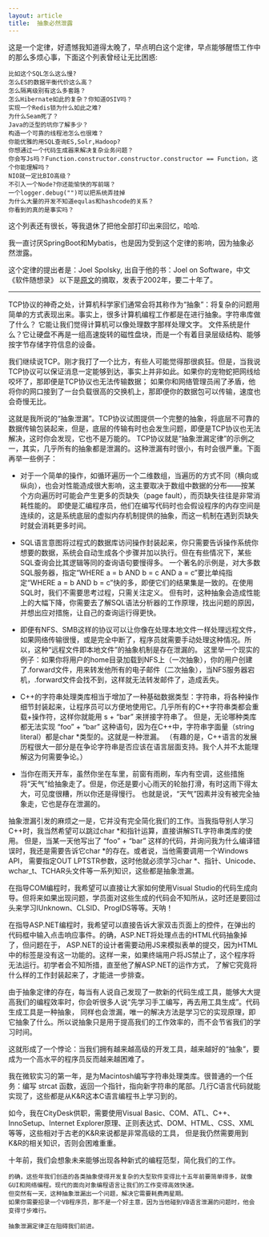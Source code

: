 ```yaml
---
layout: article
title:  抽象必然泄露
---
```

这是一个定律，好遗憾我知道得太晚了，早点明白这个定律，早点能够醒悟工作中的那么多烦心事，下面这个列表曾经让无比困惑:

```
比如这个SQL怎么这么慢?
怎么ES的数据平衡代价这么高？
怎么隔离级别有这么多套路？
怎么Hibernate如此的复杂？你知道OSIV吗？
实现一个Redis锁为什么如此之难?
为什么Seam死了？
Java的泛型的坑你了解多少？
构造一个可靠的线程池怎么也很难？
你能优雅的用SQL查询ES,Solr,Hadoop?
你想通过一个代码生成器来解决复杂业务问题？
你会写Js吗？Function.constructor.constructor.constructor == Function，这个你能理解吗？
NIO就一定比BIO高级？
不引入一个Node?你还能愉快的写前端？
一个logger.debug("")可以把系统弄挂掉
为什么大量的开发不知道equlas和hashcode的关系？
你看到的真的是事实吗？
```

这个列表还有很长，等我退休了把他全部打印出来回忆，哈哈.

我一直讨厌SpringBoot和Mybatis，也是因为受到这个定律的影响，因为抽象必然泄露。

这个定律的提出者是：Joel Spolsky, 出自于他的书：Joel on Software，中文《软件随想录》
以下是[原文](https://www.joelonsoftware.com/2002/11/11/the-law-of-leaky-abstractions/)的摘取，发表于2002年，要二十年了。

***

TCP协议的神奇之处，计算机科学家们通常会将其称作为“抽象”：将复杂的问题用简单的方式表现出来。事实上，很多计算机编程工作都是在进行抽象。字符串库做了什么？
它能让我们觉得计算机可以像处理数字那样处理文字。
文件系统是什么？它让硬盘不再是一组高速旋转的磁性盘块，而是一个有着目录层级结构、能够按字节存储字符信息的设备。

我们继续说TCP。刚才我打了一个比方，有些人可能觉得那很疯狂。但是，当我说TCP协议可以保证消息一定能够到达，事实上并非如此。如果你的宠物蛇把网线给咬坏了，那即便是TCP协议也无法传输数据；
如果你和网络管理员闹了矛盾，他将你的网口接到了一台负载很高的交换机上，那即便你的数据包可以传输，速度也会奇慢无比。

这就是我所说的“抽象泄漏”。TCP协议试图提供一个完整的抽象，将底层不可靠的数据传输包装起来，但是，底层的传输有时也会发生问题，即便是TCP协议也无法解决，这时你会发现，它也不是万能的。
TCP协议就是“抽象泄漏定律”的示例之一，其实，几乎所有的抽象都是泄漏的。这种泄漏有时很小，有时会很严重。下面再举一些例子：


- 对于一个简单的操作，如循环遍历一个二维数组，当遍历的方式不同（横向或纵向），也会对性能造成很大影响，这主要取决于数组中数据的分布——按某个方向遍历时可能会产生更多的页缺失（page fault），而页缺失往往是非常消耗性能的。
即使是汇编程序员，他们在编写代码时也会假设程序的内存空间是连续的，这是系统底层的虚拟内存机制提供的抽象，而这一机制在遇到页缺失时就会消耗更多时间。

- SQL语言意图将过程式的数据库访问操作封装起来，你只需要告诉操作系统你想要的数据，系统会自动生成各个步骤并加以执行。但在有些情况下，某些SQL查询会比其逻辑等同的查询语句要慢得多。
一个著名的示例是，对大多数SQL服务器，指定“WHERE a = b AND b = c AND a = c”要比单纯指定“WHERE a = b AND b = c”快的多，即便它们的结果集是一致的。在使用SQL时，我们不需要思考过程，只需关注定义。
但有时，这种抽象会造成性能上的大幅下降，你需要去了解SQL语法分析器的工作原理，找出问题的原因，并想出应对措施，让自己的查询运行得更快。

- 即便有NFS、SMB这样的协议可以让你像在处理本地文件一样处理远程文件，如果网络传输很慢，或是完全中断了，程序员就需要手动处理这种情况。所以，这种“远程文件即本地文件”的抽象机制是存在泄漏的。
这里举一个现实的例子：如果你将用户的home目录加载到NFS上（一次抽象），你的用户创建了.forward文件，用来转发他所有的电子邮件（二次抽象），当NFS服务器宕机，.forward文件会找不到，这样就无法转发邮件了，造成丢失。


- C++的字符串处理类库相当于增加了一种基础数据类型：字符串，将各种操作细节封装起来，让程序员可以方便地使用它。几乎所有的C++字符串类都会重载+操作符，这样你就能用 s + “bar” 来拼接字符串了。
但是，无论哪种类库都无法实现 “foo” + “bar” 这种语句，因为在C++中，字符串字面量（string literal）都是char *类型的。这就是一种泄漏。
（有趣的是，C++语言的发展历程很大一部分是在争论字符串是否应该在语言层面支持。我个人并不太能理解这为何需要争论。）


- 当你在雨天开车，虽然你坐在车里，前窗有雨刷，车内有空调，这些措施将“天气”给抽象走了。但是，你还是要小心雨天的轮胎打滑，有时这雨下得太大，可见度很糟，所以你还是得慢行。
也就是说，“天气”因素并没有被完全抽象走，它也是存在泄漏的。



抽象泄漏引发的麻烦之一是，它并没有完全简化我们的工作。当我指导别人学习C++时，我当然希望可以跳过char *和指针运算，直接讲解STL字符串类库的使用。
但是，当某一天他写出了 “foo” + “bar” 这样的代码，并询问我为什么编译错误时，我还是需要告诉它char *的存在。或者说，当他需要调用一个Windows API，
需要指定OUT LPTSTR参数，这时他就必须学习char *、指针、Unicode、wchar_t、TCHAR头文件等一系列知识，这些都是抽象泄漏。

在指导COM编程时，我希望可以直接让大家如何使用Visual Studio的代码生成向导。但将来如果出现问题，学员面对这些生成的代码会不知所从，这时还是要回过头来学习IUnknown、CLSID、ProgIDS等等。天呐！

在指导ASP.NET编程时，我希望可以直接告诉大家双击页面上的控件，在弹出的代码框中输入点击响应事件。的确，ASP.NET将处理点击的HTML代码抽象掉了，但问题在于，
ASP.NET的设计者需要动用JS来模拟表单的提交，因为HTML中的<a/>标签是没有这一功能的。这样一来，如果终端用户将JS禁止了，这个程序将无法运行。初学者会不知所措，直至他了解ASP.NET的运作方式，
了解它究竟将什么样的工作封装起来了，才能进一步排查。


由于抽象定律的存在，每当有人说自己发现了一款新的代码生成工具，能够大大提高我们的编程效率时，你会听很多人说“先学习手工编写，再去用工具生成”。代码生成工具是一种抽象，
同样也会泄漏，唯一的解决方法是学习它的实现原理，即它抽象了什么。所以说抽象只是用于提高我们的工作效率的，而不会节省我们的学习时间。

这就形成了一个悖论：当我们拥有越来越高级的开发工具，越来越好的“抽象”，要成为一个高水平的程序员反而越来越困难了。

我在微软实习的第一年，是为Macintosh编写字符串处理类库。很普通的一个任务：编写 strcat 函数，返回一个指针，指向新字符串的尾部。几行C语言代码就能实现了，这些都是从K&R这本C语言编程书上学习到的。

如今，我在CityDesk供职，需要使用Visual Basic、COM、ATL、C++、InnoSetup、Internet Explorer原理、正则表达式、DOM、HTML、CSS、XML等等，这些相对于古老的K&R来说都是非常高级的工具，
但是我仍然需要用到K&R的相关知识，否则会困难重重。

十年前，我们会想象未来能够出现各种新式的编程范型，简化我们的工作。

```
的确，这些年我们创造的各类抽象使得开发复杂的大型软件变得比十五年前要简单得多，就像GUI和网络编程。现代的面向对象编程语言让我们的工作变得高效快速。
但突然有一天，这种抽象泄漏出一个问题，解决它需要耗费两星期。
如果你需要招录一个VB程序员，那不是一个好主意，因为当他碰到VB语言泄漏的问题时，他会变得寸步难行。
```


```
抽象泄漏定律正在阻碍我们前进。
```



